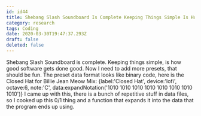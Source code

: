 ```yaml
---
id: id44
title: Shebang Slash Soundboard Is Complete Keeping Things Simple Is How Good Software Gets Done Good Now I Need To Add More Presets...
category: research
tags: Coding
date: 2020-03-30T19:47:37.293Z
draft: false
deleted: false
---
```


Shebang Slash Soundboard is complete. Keeping things simple, is how good software gets done good. Now I need to add more presets, that should be fun. The preset data format looks like binary code, here is the Closed Hat for Billie Jean Meow Mix: {label:'Closed Hat', device:'lofi', octave:6, note:'C', data:expandNotation('1010 1010 1010 1010 1010 1010 1010 1010')} I came up with this, there is a bunch of repetitive stuff in data files, so I cooked up this 0/1 thing and a function that expands it into the data that the program ends up using.